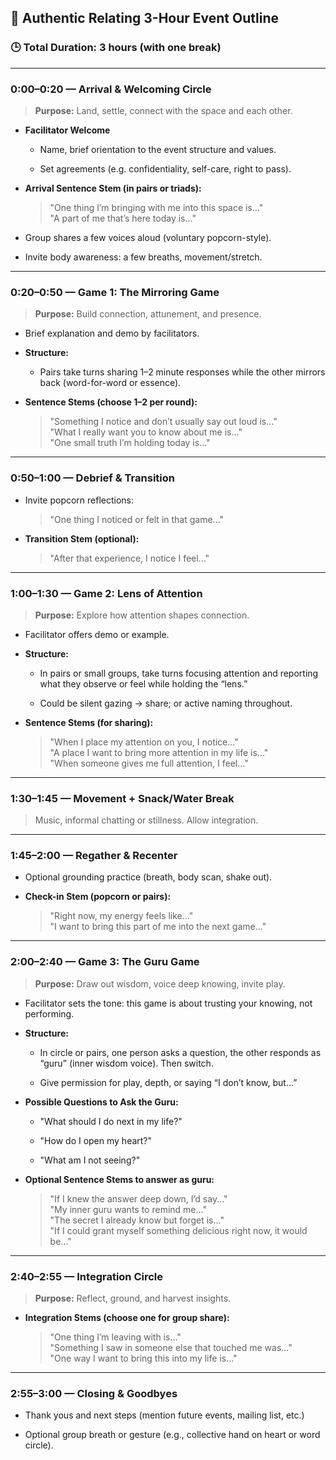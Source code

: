 ## 🌿 **Authentic Relating 3-Hour Event Outline**

### 🕒 Total Duration: 3 hours (with one break)

---

### **0:00–0:20 — Arrival & Welcoming Circle**

> **Purpose:** Land, settle, connect with the space and each other.

- **Facilitator Welcome**
    
    - Name, brief orientation to the event structure and values.
        
    - Set agreements (e.g. confidentiality, self-care, right to pass).
        
- **Arrival Sentence Stem (in pairs or triads):**
    
    > "One thing I’m bringing with me into this space is..."  
    > "A part of me that’s here today is..."
    
- Group shares a few voices aloud (voluntary popcorn-style).
    
- Invite body awareness: a few breaths, movement/stretch.
    

---

### **0:20–0:50 — Game 1: The Mirroring Game**

> **Purpose:** Build connection, attunement, and presence.

- Brief explanation and demo by facilitators.
    
- **Structure:**
    
    - Pairs take turns sharing 1–2 minute responses while the other mirrors back (word-for-word or essence).
        
- **Sentence Stems (choose 1–2 per round):**
    
    > "Something I notice and don’t usually say out loud is..."  
    > "What I really want you to know about me is..."  
    > "One small truth I’m holding today is..."
    

---

### **0:50–1:00 — Debrief & Transition**

- Invite popcorn reflections:
    
    > "One thing I noticed or felt in that game..."
    
- **Transition Stem (optional):**
    
    > "After that experience, I notice I feel..."
    

---

### **1:00–1:30 — Game 2: Lens of Attention**

> **Purpose:** Explore how attention shapes connection.

- Facilitator offers demo or example.
    
- **Structure:**
    
    - In pairs or small groups, take turns focusing attention and reporting what they observe or feel while holding the “lens.”
        
    - Could be silent gazing → share; or active naming throughout.
        
- **Sentence Stems (for sharing):**
    
    > "When I place my attention on you, I notice..."  
    > "A place I want to bring more attention in my life is..."  
    > "When someone gives me full attention, I feel..."
    

---

### **1:30–1:45 — Movement + Snack/Water Break**

> Music, informal chatting or stillness. Allow integration.

---

### **1:45–2:00 — Regather & Recenter**

- Optional grounding practice (breath, body scan, shake out).
    
- **Check-in Stem (popcorn or pairs):**
    
    > "Right now, my energy feels like..."  
    > "I want to bring this part of me into the next game..."
    

---

### **2:00–2:40 — Game 3: The Guru Game**

> **Purpose:** Draw out wisdom, voice deep knowing, invite play.

- Facilitator sets the tone: this game is about trusting your knowing, not performing.
    
- **Structure:**
    
    - In circle or pairs, one person asks a question, the other responds as “guru” (inner wisdom voice). Then switch.
        
    - Give permission for play, depth, or saying “I don’t know, but...”
        
- **Possible Questions to Ask the Guru:**
    
    - "What should I do next in my life?"
        
    - "How do I open my heart?"
        
    - "What am I not seeing?"
        
- **Optional Sentence Stems to answer as guru:**
    
    > "If I knew the answer deep down, I’d say..."  
    > "My inner guru wants to remind me..."  
    > "The secret I already know but forget is..."  
    > "If I could grant myself something delicious right now, it would be..."
    

---

### **2:40–2:55 — Integration Circle**

> **Purpose:** Reflect, ground, and harvest insights.

- **Integration Stems (choose one for group share):**
    
    > "One thing I’m leaving with is..."  
    > "Something I saw in someone else that touched me was..."  
    > "One way I want to bring this into my life is..."
    

---

### **2:55–3:00 — Closing & Goodbyes**

- Thank yous and next steps (mention future events, mailing list, etc.)
    
- Optional group breath or gesture (e.g., collective hand on heart or word circle).